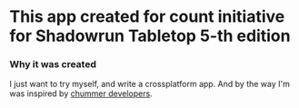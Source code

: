 # This app created for count initiative for Shadowrun Tabletop 5-th edition

### Why it was created
I just want to try myself, and write a crossplatform app. And by the way I'm was inspired by [chummer developers](https://github.com/chummer5a).

